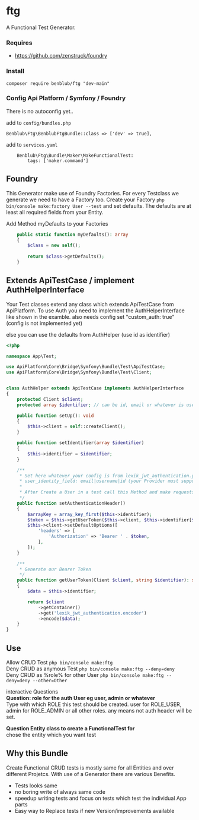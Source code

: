 # ftg
A Functional Test Generator.

### Requires
- https://github.com/zenstruck/foundry

### Install
`composer require benblub/ftg "dev-main"`

### Config Api Platform / Symfony / Foundry
There is no autoconfig yet..

add to `config/bundles.php`
```
Benblub\Ftg\BenblubFtgBundle::class => ['dev' => true],
```

add to `services.yaml`
```
    Benblub\Ftg\Bundle\Maker\MakeFunctionalTest:
        tags: ['maker.command']
```
## Foundry

This Generator make use of Foundry Factories. For every Testclass we generate we need to have a Factory too. 
Create your Factory `php bin/console make:factory User --test` and set defaults. The defaults are at least all required fields from your Entity. 

Add Method myDefaults to your Factories
```php
    public static function myDefaults(): array
    {
        $class = new self();
        
        return $class->getDefaults();
    }
```

## Extends ApiTestCase / implement AuthHelperInterface

Your Test classes extend any class which extends ApiTestCase from ApiPlatform. 
To use Auth you need to implement the AuthHelperInterface like shown in the examble.
also needs config set "custom_auth: true" (config is not implemented yet)

else you can use the defaults from AuthHelper (use id as identifier)


```php
<?php

namespace App\Test;

use ApiPlatform\Core\Bridge\Symfony\Bundle\Test\ApiTestCase;
use ApiPlatform\Core\Bridge\Symfony\Bundle\Test\Client;


class AuthHelper extends ApiTestCase implements AuthHelperInterface
{
    protected Client $client;
    protected array $identifier; // can be id, email or whatever is used as identifier

    public function setUp(): void
    {
        $this->client = self::createClient();
    }

    public function setIdentifier(array $identifier)
    {
        $this->identifier = $identifier;
    }

    /**
     * Set here whatever your config is from lexik_jwt_authentication.yaml <user_identity_field>
     * user_identity_field: email|username|id (your Provider must support it eg loadUserBy..)
     *
     * After Create a User in a test call this Method and make requests with this User authenticated
     */
    public function setAuthenticationHeader()
    {
        $arrayKey = array_key_first($this->identifier);
        $token = $this->getUserToken($this->client, $this->identifier[$arrayKey]);
        $this->client->setDefaultOptions([
            'headers' => [
                'Authorization' => 'Bearer ' . $token,
            ],
        ]);
    }

    /**
     * Generate our Bearer Token
     */
    public function getUserToken(Client $client, string $identifier): string
    {
        $data = $this->identifier;

        return $client
            ->getContainer()
            ->get('lexik_jwt_authentication.encoder')
            ->encode($data);
    }
}
```


## Use
Allow CRUD Test `php bin/console make:ftg`  
Deny CRUD as anymous Test `php bin/console make:ftg --deny=deny`  
Deny CRUD as %role% for other User `php bin/console make:ftg --deny=deny --other=Other`

interactive Questions  
**Question: role for the auth User eg user, admin or whatever**  
Type with which ROLE this test should be created. user for ROLE_USER, admin for ROLE_ADMIN or all other roles. 
any means not auth header will be set.

**Question Entity class to create a FunctionalTest for**  
chose the entity which you want test

## Why this Bundle
Create Functional CRUD tests is mostly same for all Entities and over different Projetcs. With use of a Generator there are various Benefits.
- Tests looks same
- no boring write of always same code
- speedup writing tests and focus on tests which test the individual App parts
- Easy way to Replace tests if new Version/improvements available
